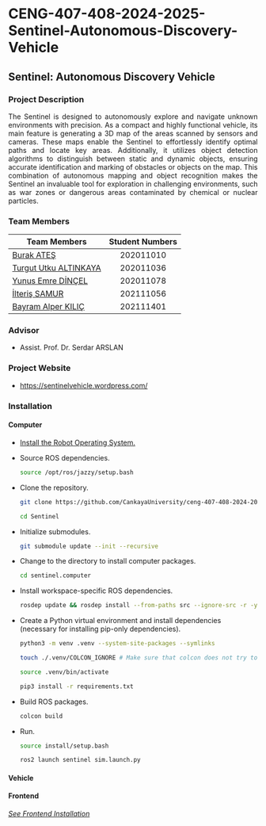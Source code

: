 # CENG-407-408-2024-2025-Sentinel-Autonomous-Discovery-Vehicle

## Sentinel: Autonomous Discovery Vehicle

### Project Description

<div align="justify">
The Sentinel is designed to autonomously explore and navigate unknown environments with precision. As a compact and highly functional vehicle, its main feature is generating a 3D map of the areas scanned by sensors and cameras. These maps enable the Sentinel to effortlessly identify optimal paths and locate key areas. Additionally, it utilizes object detection algorithms to distinguish between static and dynamic objects, ensuring accurate identification and marking of obstacles or objects on the map. This combination of autonomous mapping and object recognition makes the Sentinel an invaluable tool for exploration in challenging environments, such as war zones or dangerous areas contaminated by chemical or nuclear particles.
</div>

### Team Members

| Team Members                                             | Student Numbers |
| -------------------------------------------------------- | :-------------: |
| [Burak ATEŞ ](https://github.com/AtesBurak1)             |    202011010    |
| [Turgut Utku ALTINKAYA](https://github.com/UtkuAltnkaya) |    202011036    |
| [Yunus Emre DİNÇEL](https://github.com/yunusemredincell) |    202011078    |
| [İlteriş SAMUR](https://github.com/ilterissamur)         |    202111056    |
| [Bayram Alper KILIÇ](https://github.com/alperrkilic)     |    202111401    |

### Advisor

- Assist. Prof. Dr. Serdar ARSLAN

### Project Website

- https://sentinelvehicle.wordpress.com/

### Installation

#### Computer

- <a href="https://docs.ros.org/en/jazzy/Installation.html">Install the Robot Operating System.</a>

- Source ROS dependencies.

  ```bash
  source /opt/ros/jazzy/setup.bash
  ```

- Clone the repository.

  ```bash
  git clone https://github.com/CankayaUniversity/ceng-407-408-2024-2025-Sentinel-Autonomous-Discovery-Vehicle.git Sentinel

  cd Sentinel
  ```

- Initialize submodules.

  ```bash
  git submodule update --init --recursive
  ```

- Change to the directory to install computer packages.

  ```bash
  cd sentinel.computer
  ```

- Install workspace-specific ROS dependencies.

  ```bash
  rosdep update && rosdep install --from-paths src --ignore-src -r -y
  ```

- Create a Python virtual environment and install dependencies (necessary for installing pip-only dependencies).

  ```bash
  python3 -m venv .venv --system-site-packages --symlinks

  touch ./.venv/COLCON_IGNORE # Make sure that colcon does not try to build the venv

  source .venv/bin/activate

  pip3 install -r requirements.txt
  ```

- Build ROS packages.

  ```bash
  colcon build
  ```

- Run.

  ```bash
  source install/setup.bash

  ros2 launch sentinel sim.launch.py
  ```

#### Vehicle

#### Frontend

<i><a href="">See Frontend Installation</a></i>
